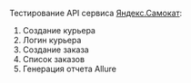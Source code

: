 Тестирование API сервиса [Яндекс.Самокат](qa-scooter.praktikum-services.ru/docs/):

1. Создание курьера
2. Логин курьера
3. Создание заказа
4. Список заказов 
5. Генерация отчета Allure